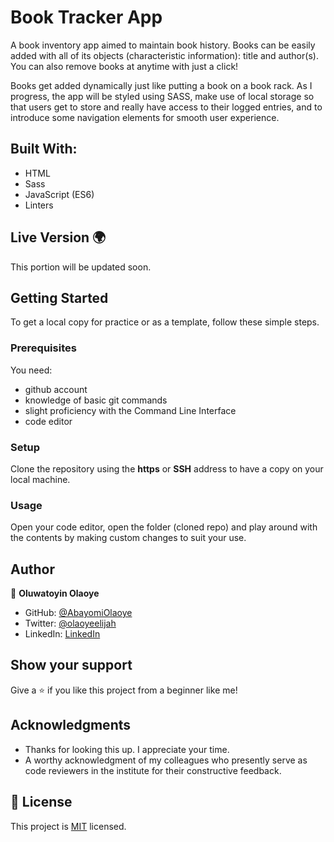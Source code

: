 # Book Tracker App
A book inventory app aimed to maintain book history. Books can be easily added with all of its objects (characteristic information): title and author(s).
You can also remove books at anytime with just a click!

Books get added dynamically just like putting a book on a book rack.
As I progress, the app will be styled using SASS, make use of local storage so that users get to store and really have access to their logged entries, and to introduce some navigation elements for smooth user experience.

## Built With:

- HTML
- Sass
- JavaScript (ES6)
- Linters

## Live Version 🌍
This portion will be updated soon.

## Getting Started 

To get a local copy for practice or as a template, follow these simple steps.

### Prerequisites
You need:
- github account
- knowledge of basic git commands
- slight proficiency with the Command Line Interface
- code editor

### Setup
Clone the repository using the **https** or **SSH** address to have a copy on your local machine.

### Usage
Open your code editor, open the folder (cloned repo) and play around with the contents by making custom changes to suit your use.

## Author

👤 **Oluwatoyin Olaoye**

- GitHub: [@AbayomiOlaoye](https://github.com/AbayomiOlaoye)
- Twitter: [@olaoyeelijah](https://twitter.com/olaoyeelijah)
- LinkedIn: [LinkedIn](https://linkedin.com/in/oluwatoyinolaoye/)


## Show your support 

Give a ⭐️ if you like this project from a beginner like me!

## Acknowledgments

- Thanks for looking this up. I appreciate your time.
- A worthy acknowledgment of my colleagues who presently serve as code reviewers in the institute for their constructive feedback.

## 📝 License

This project is [MIT](./LICENSE) licensed.